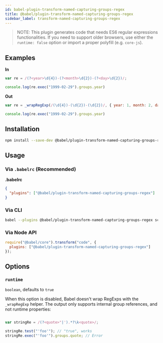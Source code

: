 ```yaml
---
id: babel-plugin-transform-named-capturing-groups-regex
title: @babel/plugin-transform-named-capturing-groups-regex
sidebar_label: transform-named-capturing-groups-regex
---
```


> NOTE: This plugin generates code that needs ES6 regular expressions
> functionalities. If you need to support older browsers, use either
> the `runtime: false` option or import a proper polyfill (e.g. `core-js`).

## Examples

**In**

```javascript
var re = /(?<year>\d{4})-(?<month>\d{2})-(?<day>\d{2})/;

console.log(re.exec("1999-02-29").groups.year)
```

**Out**

```javascript
var re = _wrapRegExp(/(\d{4})-(\d{2})-(\d{2})/, { year: 1, month: 2, day: 3 });

console.log(re.exec("1999-02-29").groups.year)
```

## Installation

```sh
npm install --save-dev @babel/plugin-transform-named-capturing-groups-regex
```

## Usage

### Via `.babelrc` (Recommended)

**.babelrc**

```json
{
  "plugins": ["@babel/plugin-transform-named-capturing-groups-regex"]
}
```

### Via CLI

```sh
babel --plugins @babel/plugin-transform-named-capturing-groups-regex script.js
```

### Via Node API

```javascript
require("@babel/core").transform("code", {
  plugins: ["@babel/plugin-transform-named-capturing-groups-regex"]
});
```

## Options

### `runtime`

`boolean`, defaults to `true`

When this option is disabled, Babel doesn't wrap RegExps with the `_wrapRegExp` helper.
The output only supports internal group references, and not runtime properties:

```js

var stringRe = /(?<quote>"|').*?\k<quote>/;

stringRe.test("'foo'"); // "true", works
stringRe.exec("'foo'").groups.quote; // Error
```
